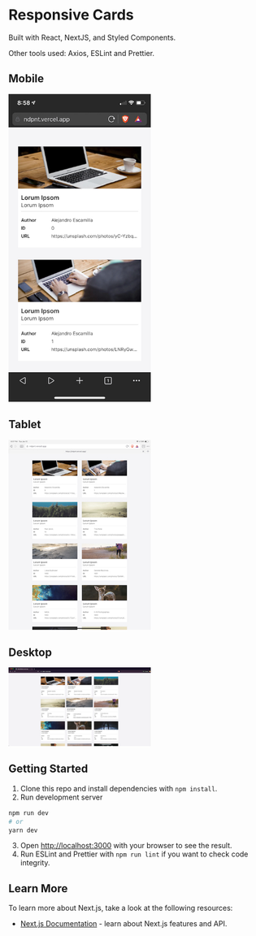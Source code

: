 # Responsive Cards

Built with React, NextJS, and Styled Components.

Other tools used: Axios, ESLint and Prettier.

## Mobile

<img src='public/images/mobile-iphone.jpeg' width='280' alt='mobile screenshot'>

## Tablet

<img src='public/images/tablet-ipad.jpeg' width='280' alt='tablet screenshot'>

## Desktop

<img src='public/images/desktop-macbookpro.png' width='280' alt='desktop screenshot'>

## Getting Started

1. Clone this repo and install dependencies with `npm install`.
2. Run development server

```bash
npm run dev
# or
yarn dev
```

3. Open [http://localhost:3000](http://localhost:3000) with your browser to see the result.
4. Run ESLint and Prettier with `npm run lint` if you want to check code integrity.

## Learn More

To learn more about Next.js, take a look at the following resources:

- [Next.js Documentation](https://nextjs.org/docs) - learn about Next.js features and API.
